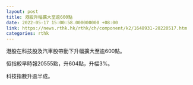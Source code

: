 ```yaml
---
layout: post
title: 港股升幅擴大至逾600點
date: 2022-05-17 15:00:58.000000000 +08:00
link: https://news.rthk.hk/rthk/ch/component/k2/1648931-20220517.htm
categories: rthk
---
```


港股在科技股及汽車股帶動下升幅擴大至逾600點。

恒指較早時報20555點，升604點，升幅3%。

科技指數升逾半成。
